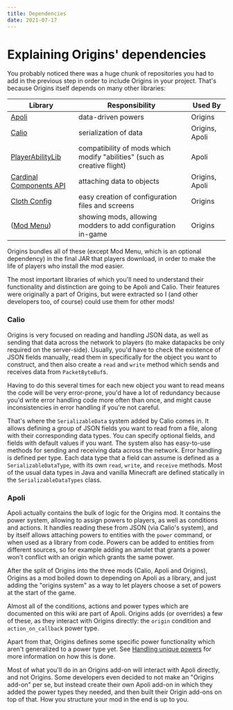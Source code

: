 ```yaml
---
title: Dependencies
date: 2021-07-17
---
```


# Explaining Origins' dependencies

You probably noticed there was a huge chunk of repositories you had to add in the previous step in order to include Origins in your project. That's because Origins itself depends on many other libraries:

Library | Responsibility | Used By
--------|----------------|---------
[Apoli](https://github.com/apace100/apoli) | data-driven powers | Origins
[Calio](https://github.com/apace100/calio) | serialization of data | Origins, Apoli
[PlayerAbilityLib](https://github.com/Ladysnake/PlayerAbilityLib) | compatibility of mods which modify "abilities" (such as creative flight) | Apoli
[Cardinal Components API](https://github.com/OnyxStudios/Cardinal-Components-API) | attaching data to objects | Origins, Apoli
[Cloth Config](https://github.com/shedaniel/cloth-config) | easy creation of configuration files and screens | Origins
([Mod Menu](https://github.com/TerraformersMC/ModMenu)) | showing mods, allowing modders to add configuration in-game | Origins

Origins bundles all of these (except Mod Menu, which is an optional dependency) in the final JAR that players download, in order to make the life of players who install the mod easier.

The most important libraries of which you'll need to understand their functionality and distinction are going to be Apoli and Calio. Their features were originally a part of Origins, but were extracted so I (and other developers too, of course) could use them for other mods!

### Calio

Origins is very focused on reading and handling JSON data, as well as sending that data across the network to players (to make datapacks be only required on the server-side). Usually, you'd have to check the existence of JSON fields manually, read them in specifically for the object you want to construct, and then also create a `read` and `write` method which sends and receives data from `PacketByteBuf`s.

Having to do this several times for each new object you want to read means the code will be very error-prone, you'd have a lot of redundancy because you'd write error handling code more often than once, and might cause inconsistencies in error handling if you're not careful.

That's where the `SerializableData` system added by Calio comes in. It allows defining a group of JSON fields you want to read from a file, along with their corresponding data types. You can specify optional fields, and fields with default values if you want. The system also has easy-to-use methods for sending and receiving data across the network.
Error handling is defined per type. Each data type that a field can assume is defined as a `SerializableDataType`, with its own `read`, `write`, and `receive` methods. Most of the usual data types in Java and vanilla Minecraft are defined statically in the `SerializableDataTypes` class.

### Apoli

Apoli actually contains the bulk of logic for the Origins mod. It contains the power system, allowing to assign powers to players, as well as conditions and actions. It handles reading these from JSON (via Calio's system), and by itself allows attaching powers to entities with the `power` command, or when used as a library from code. Powers can be added to entities from different sources, so for example adding an amulet that grants a power won't conflict with an origin which grants the same power.

After the split of Origins into the three mods (Calio, Apoli and Origins), Origins as a mod boiled down to depending on Apoli as a library, and just adding the "origins system" as a way to let players choose a set of powers at the start of the game.

Almost all of the conditions, actions and power types which are documented on this wiki are part of Apoli. Origins adds (or overrides) a few of these, as they interact with Origins directly: the `origin` condition and `action_on_callback` power type.

Apart from that, Origins defines some specific power functionality which aren't generalized to a power type yet. See [Handling unique powers](unique_powers.md) for more information on how this is done.

Most of what you'll do in an Origins add-on will interact with Apoli directly, and not Origins. Some developers even decided to not make an "Origins add-on" per se, but instead create their own Apoli add-on in which they added the power types they needed, and then built their Origin add-ons on top of that. How you structure your mod in the end is up to you.
